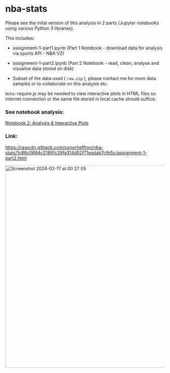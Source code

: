# nba-stats

Please see the inital version of this analysis in 2 parts (Jupyter notebooks using various Python 3 libraries).

This includes:

- assignment-1-part1.ipynb (Part 1 Notebook - download data for analysis via sports API - NBA V2)

- assignment-1-part2.ipynb (Part 2 Notebook - read, clean, analyse and visualise data stored on disk)

- Subset of the data used ( `raw.zip` ), please contact me for more data samples or to collaborate on this analysis etc.

`Note`: require.js may be needed to view interactive plots in HTML files so internet connection or the same file stored in local cache should suffice.

### See notebook analysis:
[Notebook 2: Analysis & Interactive Plots](https://github.com/conorheffron/nba-stats/files/14726643/nba-stats-part2.pdf)

### Link:
https://rawcdn.githack.com/conorheffron/nba-stats/1c86c0694c21891c29fa314d52f71eadab7cfb5c/assignment-1-part2.html

<img width="640" alt="Screenshot 2024-02-17 at 00 27 05" src="https://github.com/conorheffron/nba-stats/assets/8218626/780e68f8-42ed-4392-a8b0-785236ceda5e">
